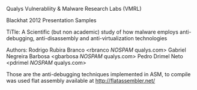 Qualys Vulnerabliity & Malware Research Labs (VMRL)

Blackhat 2012 Presentation Samples

TiTle:	A Scientific (but non academic) study of how malware employs anti-debugging,
		anti-disassembly and anti-virtualization technologies
		
Authors: Rodrigo Rubira Branco <rbranco *NOSPAM* qualys.com>
		 Gabriel Negreira Barbosa <gbarbosa *NOSPAM* qualys.com>
		 Pedro Drimel Neto <pdrimel *NOSPAM* qualys.com>
		 
Those are the anti-debugging techniques implemented in ASM, to compile was
used flat assembly available at http://flatassembler.net/

